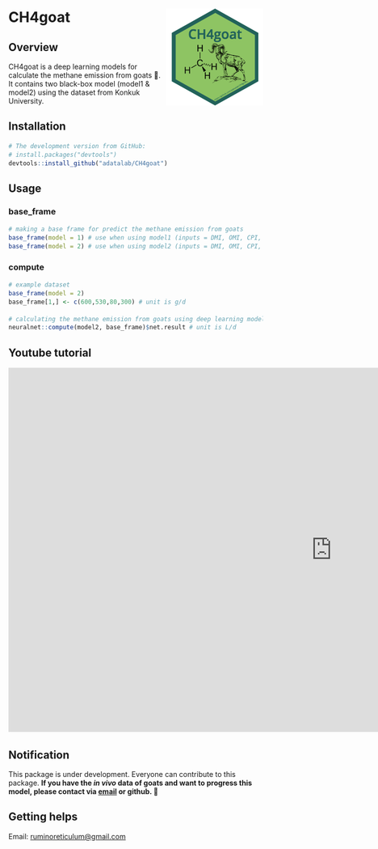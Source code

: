 # CH4goat <img src="man/figures/logo.png" align="right" />

## Overview
CH4goat is a deep learning models for calculate the methane emission from goats :goat:. It contains two black-box model (model1 & model2) using the dataset from Konkuk University.

## Installation  
``` r
# The development version from GitHub:
# install.packages("devtools")
devtools::install_github("adatalab/CH4goat")
```

## Usage
### base_frame
``` r
# making a base frame for predict the methane emission from goats
base_frame(model = 1) # use when using model1 (inputs = DMI, OMI, CPI, NDFI, DDMI, DOMI, DCPI, and DNDFI)
base_frame(model = 2) # use when using model2 (inputs = DMI, OMI, CPI, and NDFI)
```

### compute
``` r
# example dataset
base_frame(model = 2)
base_frame[1,] <- c(600,530,80,300) # unit is g/d

# calculating the methane emission from goats using deep learning model.
neuralnet::compute(model2, base_frame)$net.result # unit is L/d
```

## Youtube tutorial
<iframe width="1280" height="720" src="https://www.youtube.com/embed/nfOxvrhkmy0" frameborder="0" allow="autoplay; encrypted-media" allowfullscreen></iframe>

## Notification
This package is under development. Everyone can contribute to this package. **If you have the *in vivo* data of goats and want to progress this model, please contact via [email](ruminoreticulum@gmail.com) or github. :goat:**


## Getting helps
Email: ruminoreticulum@gmail.com
